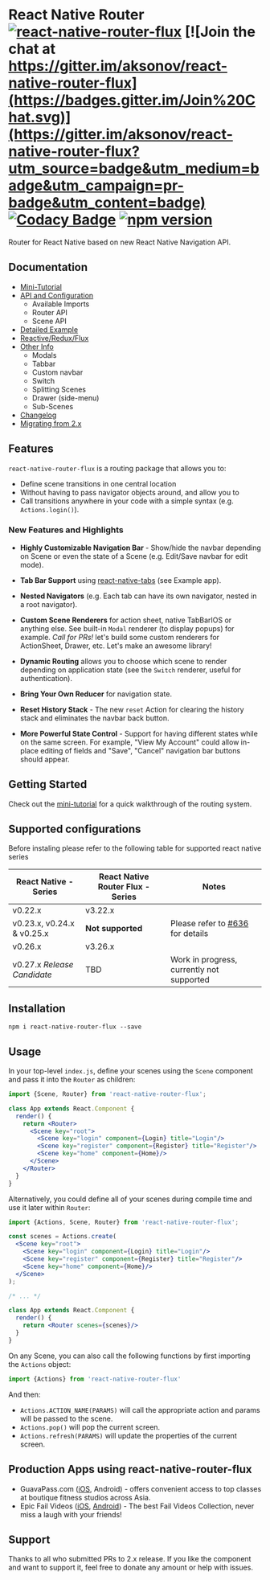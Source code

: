 # React Native Router [![react-native-router-flux](http://img.shields.io/npm/dm/react-native-router-flux.svg)](https://www.npmjs.org/package/react-native-router-flux) [![Join the chat at https://gitter.im/aksonov/react-native-router-flux](https://badges.gitter.im/Join%20Chat.svg)](https://gitter.im/aksonov/react-native-router-flux?utm_source=badge&utm_medium=badge&utm_campaign=pr-badge&utm_content=badge) [![Codacy Badge](https://api.codacy.com/project/badge/grade/c6d869e2367a4fb491efc9de228c5ac6)](https://www.codacy.com/app/aksonov-github/react-native-router-flux) [![npm version](https://badge.fury.io/js/react-native-router-flux.svg)](http://badge.fury.io/js/react-native-router-flux)

Router for React Native based on new React Native Navigation API.

## Documentation

- [Mini-Tutorial](docs/MINI_TUTORIAL.md)
- [API and Configuration](docs/API_CONFIGURATION.md)
  - Available Imports
  - Router API
  - Scene API
- [Detailed Example](docs/DETAILED_EXAMPLE.md)
- [Reactive/Redux/Flux](docs/REDUX_FLUX.md)
- [Other Info](docs/OTHER_INFO.md)
  - Modals
  - Tabbar
  - Custom navbar
  - Switch
  - Splitting Scenes
  - Drawer (side-menu)
  - Sub-Scenes
- [Changelog](docs/CHANGELOG.md)
- [Migrating from 2.x](docs/MIGRATION.md)

## Features

`react-native-router-flux` is a routing package that allows you to:

- Define scene transitions in one central location
- Without having to pass navigator objects around, and allow you to
- Call transitions anywhere in your code with a simple syntax (e.g. `Actions.login()`).

### New Features and Highlights

- **Highly Customizable Navigation Bar** - Show/hide the navbar depending on Scene or even the state of a Scene (e.g. Edit/Save navbar for edit mode).

- **Tab Bar Support** using [react-native-tabs](https://github.com/aksonov/react-native-tabs) (see Example app).

- **Nested Navigators** (e.g. Each tab can have its own navigator, nested in a root navigator).

- **Custom Scene Renderers** for action sheet, native TabBarIOS or anything else. See built-in `Modal` renderer (to display popups) for example. *Call for PRs!* let's build some custom renderers for ActionSheet, Drawer, etc. Let's make an awesome library!

- **Dynamic Routing** allows you to choose which scene to render depending on application state (see the `Switch` renderer, useful for authentication).

- **Bring Your Own Reducer** for navigation state.

- **Reset History Stack** - The new `reset` Action for clearing the history stack and eliminates the navbar back button.

- **More Powerful State Control** - Support for having different states while on the same screen. For example, "View My Account" could allow in-place editing of fields and "Save", "Cancel" navigation bar buttons should appear.

## Getting Started

Check out the [mini-tutorial](docs/MINI_TUTORIAL.md) for a quick walkthrough of the routing system.

## Supported configurations

Before instaling please refer to the following table for supported react native series

| React Native - Series | React Native Router Flux - Series | Notes |
| --- | --- | --- |
| v0.22.x | v3.22.x |  |
| v0.23.x,  v0.24.x & v0.25.x | **Not supported** | Please refer to [#636](https://github.com/aksonov/react-native-router-flux/issues/636) for details   |
| v0.26.x | v3.26.x |  |
| v0.27.x *Release Candidate* | TBD | Work in progress, currently not supported   |

## Installation
```
npm i react-native-router-flux --save
```

## Usage
In your top-level `index.js`, define your scenes using the `Scene` component and pass it into the `Router` as children:
```jsx
import {Scene, Router} from 'react-native-router-flux';

class App extends React.Component {
  render() {
    return <Router>
      <Scene key="root">
        <Scene key="login" component={Login} title="Login"/>
        <Scene key="register" component={Register} title="Register"/>
        <Scene key="home" component={Home}/>
      </Scene>
    </Router>
  }
}
```
Alternatively, you could define all of your scenes during compile time and use it later within `Router`:
```jsx
import {Actions, Scene, Router} from 'react-native-router-flux';

const scenes = Actions.create(
  <Scene key="root">
    <Scene key="login" component={Login} title="Login"/>
    <Scene key="register" component={Register} title="Register"/>
    <Scene key="home" component={Home}/>
  </Scene>
);

/* ... */

class App extends React.Component {
  render() {
    return <Router scenes={scenes}/>
  }
}
```

On any Scene, you can also call the following functions by first importing the `Actions` object:
```jsx
import {Actions} from 'react-native-router-flux'
```
And then:

* `Actions.ACTION_NAME(PARAMS)` will call the appropriate action and params will be passed to the scene.
* `Actions.pop()` will pop the current screen.
* `Actions.refresh(PARAMS)` will update the properties of the current screen.

## Production Apps using react-native-router-flux
+ GuavaPass.com ([iOS](https://itunes.apple.com/en/app/guavapass-one-pass-fitness/id1050491044?l=en&mt=8), Android) - offers convenient access to top classes at boutique fitness studios across Asia.
+ Epic Fail Videos ([iOS](https://itunes.apple.com/us/app/epic-fail-videos-best-fail/id1115219339), [Android](https://play.google.com/store/apps/details?id=com.hazuu.epicfailvideos)) - The best Fail Videos Collection, never miss a laugh with your friends!

## Support
Thanks to all who submitted PRs to 2.x release. If you like the component and want to support it, feel free to donate any amount or help with issues.